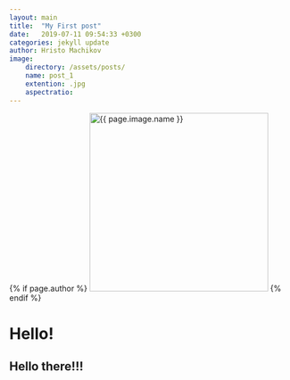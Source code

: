 ```yaml
---
layout: main
title:  "My First post"
date:   2019-07-11 09:54:33 +0300
categories: jekyll update
author: Hristo Machikov
image:
    directory: /assets/posts/
    name: post_1
    extention: .jpg
    aspectratio:
---
```


{% if page.author %}
    <img src="{{ site.baseurl }}{{ page.image.directory }}{{ page.image.name }}{{ page.image.extention }}" alt="{{ page.image.name }}" width="320">
{% endif %}

# Hello!
## Hello there!!!
